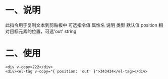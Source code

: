 # 一、说明
此指令用于复制文本到剪贴板中
可选指令值
属性名	说明	类型	默认值
position	相对目标元素的位置，可选'out'	string
# 二、使用

```
<div v-copy>222</div>
<div><el-tag v-copy="{ position: 'out' }">343434</el-tag></div>

```